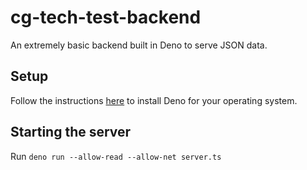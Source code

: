 # cg-tech-test-backend

An extremely basic backend built in Deno to serve JSON data.

## Setup
Follow the instructions [here](https://deno.land/#installation) to install Deno for your operating system.

## Starting the server
Run `deno run --allow-read --allow-net server.ts`